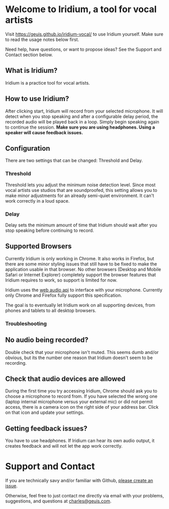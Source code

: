 # Welcome to Iridium, a tool for vocal artists

Visit https://geuis.github.io/iridium-vocal/ to use Iridium yourself. Make sure to read the usage notes below first.

Need help, have questions, or want to propose ideas? See the Support and Contact section below.

## What is Iridium?

Iridium is a practice tool for vocal artists. 

## How to use Iridium?

After clicking start, Iridium will record from your selected microphone. It will detect when you stop speaking and after a configurable delay period, the recorded audio will be played back in a loop. Simply begin speaking again to continue the session. **Make sure you are using headphones. Using a speaker will cause feedback issues.**

## Configuration

There are two settings that can be changed: Threshold and Delay. 

### Threshold

Threshold lets you adjust the minimum noise detection level. Since most vocal artists use studios that are soundproofed, this setting allows you to make minor adjustments for an already semi-quiet environment. It can't work correctly in a loud space.

### Delay

Delay sets the minimum amount of time that Iridium should wait after you stop speaking before continuing to record.

## Supported Browsers

Currently Iridium is only working in Chrome. It also works in Firefox, but there are some minor styling issues that still have to be fixed to make the application usable in that browser. No other browsers (Desktop and Mobile Safari or Internet Explorer) completely support the browser features that Iridium requires to work, so support is limited for now.

Iridium uses the [web audio api](https://developer.mozilla.org/en-US/docs/Web/API/Web_Audio_API) to interface with your microphone. Currently only Chrome and Firefox fully support this specification. 

The goal is to eventually let Iridium work on all supporting devices, from phones and tablets to all desktop browsers.

### Troubleshooting

## No audio being recorded?

Double check that your microphone isn't muted. This seems dumb and/or obvious, but its the number one reason that Iridium doesn't seem to be recording.

## Check that audio devices are allowed

During the first time you try accessing Iridium, Chrome should ask you to choose a microphone to record from. If you have selected the wrong one (laptop internal microphone versus your external mic) or did not permit access, there is a camera icon on the right side of your address bar. Click on that icon and update your settings.

## Getting feedback issues?

You have to use headphones. If Iridium can hear its own audio output, it creates feedback and will not let the app work correctly.

# Support and Contact

If you are technically savy and/or familiar with Github, [please create an issue](https://github.com/geuis/iridium-vocal/issues).

Otherwise, feel free to just contact me directly via email with your problems, suggestions, and questions at charles@geuis.com.
